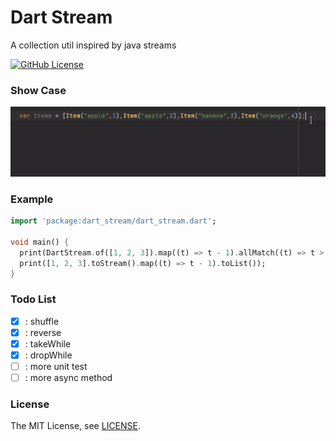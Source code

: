 Dart Stream
=====================
A collection util inspired by java streams
<br>

[![GitHub License](https://img.shields.io/badge/license-MIT-blue.svg)](https://raw.githubusercontent.com/VendaCino/dart_stream/main/LICENSE)


### Show Case
<img alt="loading" src="https://raw.githubusercontent.com/VendaCino/dart_stream/main/doc/assets/example.gif" >

### Example

```dart
import 'package:dart_stream/dart_stream.dart';

void main() {
  print(DartStream.of([1, 2, 3]).map((t) => t - 1).allMatch((t) => t > 0));
  print([1, 2, 3].toStream().map((t) => t - 1).toList());
}
```

### Todo List
- [x] : shuffle
- [x] : reverse
- [x] : takeWhile
- [x] : dropWhile
- [ ] : more unit test
- [ ] : more async method

### License

The MIT License, see [LICENSE](https://github.com/VendaCino/dart_stream/raw/main/LICENSE).